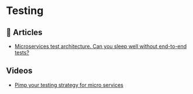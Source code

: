 # Testing

## 📕 Articles
- [Microservices test architecture. Can you sleep well without end-to-end tests?](https://threedots.tech/post/microservices-test-architecture/)

## Videos
- [Pimp your testing strategy for micro services](https://www.youtube.com/watch?v=mjpCsL-Wpos)
